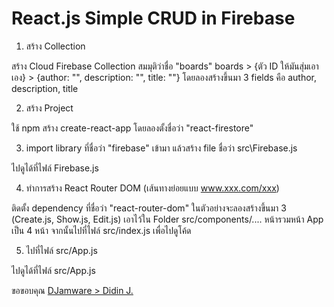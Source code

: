 # React.js Simple CRUD in Firebase

1. สร้าง Collection
<p>
สร้าง Cloud Firebase Collection สมมุติว่าชื่อ "boards"
boards > {ตัว ID ให้มันสุ่มเอาเอง} > {author: "", description: "", title: ""}
โดยลองสร้างขึ้นมา 3 fields คือ author, description, title
</p>
  
2. สร้าง Project
<p>
  ใช้ npm สร้าง create-react-app โดยลองตั้งชื่อว่า "react-firestore"
</p>

3. import library ที่ชื่อว่า "firebase" เข้ามา แล้วสร้าง file ชื่อว่า src\Firebase.js
<p>
  ไปดูได้ที่ไฟล์ Firebase.js
</p>
  
4. ทำการสร้าง React Router DOM (เส้นทางย่อยแบบ www.xxx.com/xxx)
<p>
  ติดตั้ง dependency ที่ชื่อว่า "react-router-dom"
  ในตัวอย่างจะลองสร้างขึ้นมา 3 (Create.js, Show.js, Edit.js) เอาไว้ใน Folder src/components/.... หน้ารวมหน้า App เป็น 4 หน้า
  จากนั้นไปที่ไฟล์ src/index.js เพื่อไปดูโค้ด
</p>

5. ไปที่ไฟล์ src/App.js
<p>
  ไปดูได้ที่ไฟล์ src/App.js
</p>

ขอขอบคุณ 
<a href="https://www.djamware.com/post/5bc50ea680aca7466989441d/reactjs-firebase-tutorial-building-firestore-crud-web-application">DJamware > Didin J.</a>

